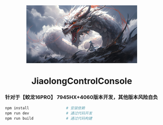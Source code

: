 <p align="center">
  <img src="https://github.com/GaoXanSheng/JiaolongControlConsole/blob/master/src/assets/Background.jpg?raw=true" alt="Logo" height=190></a>
</p>
<h1 align="center">JiaolongControlConsole</h1>

### 针对于【蛟龙16PRO】 7945HX+4060版本开发，其他版本风险自负

```bash
npm install                 # 安装依赖
npm run dev                 # 通过代码开发
npm run build               # 通过代码构建
```